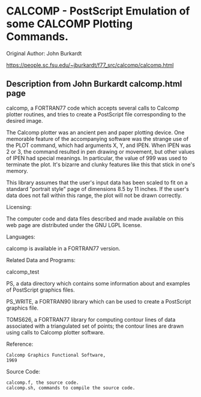 # CALCOMP - PostScript Emulation of some CALCOMP Plotting Commands.

Original Author: John Burkardt

https://people.sc.fsu.edu/~jburkardt/f77_src/calcomp/calcomp.html

## Description from John Burkardt calcomp.html page
calcomp, a FORTRAN77 code which accepts several calls to Calcomp plotter routines, and tries to create a PostScript file corresponding to the desired image.

The Calcomp plotter was an ancient pen and paper plotting device. One memorable feature of the accompanying software was the strange use of the PLOT command, which had arguments X, Y, and IPEN. When IPEN was 2 or 3, the command resulted in pen drawing or movement, but other values of IPEN had special meanings. In particular, the value of 999 was used to terminate the plot. It's bizarre and clunky features like this that stick in one's memory.

This library assumes that the user's input data has been scaled to fit on a standard "portrait style" page of dimensions 8.5 by 11 inches. If the user's data does not fall within this range, the plot will not be drawn correctly.

Licensing:

The computer code and data files described and made available on this web page are distributed under the GNU LGPL license.

Languages:

calcomp is available in a FORTRAN77 version.

Related Data and Programs:

calcomp_test

PS, a data directory which contains some information about and examples of PostScript graphics files.

PS_WRITE, a FORTRAN90 library which can be used to create a PostScript graphics file.

TOMS626, a FORTRAN77 library for computing contour lines of data associated with a triangulated set of points; the contour lines are drawn using calls to Calcomp plotter software.

Reference:

    Calcomp Graphics Functional Software,
    1969

Source Code:

    calcomp.f, the source code.
    calcomp.sh, commands to compile the source code.
